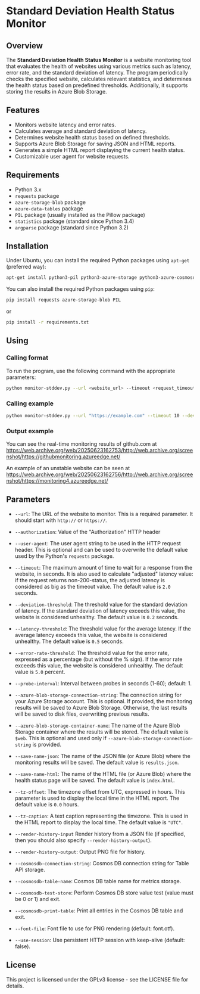 # Standard Deviation Health Status Monitor

## Overview
The **Standard Deviation Health Status Monitor** is a website monitoring tool that evaluates the health of websites using various metrics such as latency, error rate, and the standard deviation of latency. The program periodically checks the specified website, calculates relevant statistics, and determines the health status based on predefined thresholds. Additionally, it supports storing the results in Azure Blob Storage.

## Features
- Monitors website latency and error rates.
- Calculates average and standard deviation of latency.
- Determines website health status based on defined thresholds.
- Supports Azure Blob Storage for saving JSON and HTML reports.
- Generates a simple HTML report displaying the current health status.
- Customizable user agent for website requests.

## Requirements
- Python 3.x
- `requests` package
- `azure-storage-blob` package
- `azure-data-tables` package
- `PIL` package (usually installed as the Pillow package)
- `statistics` package (standard since Python 3.4)
- `argparse` package (standard since Python 3.2)

## Installation

Under Ubuntu, you can install the required Python packages using `apt-get` (preferred way):
```sh
apt-get install python3-pil python3-azure-storage python3-azure-cosmosdb-table
```

You can also install the required Python packages using `pip`:
```sh
pip install requests azure-storage-blob PIL
```
or
```sh
pip install -r requirements.txt
```

## Using
### Calling format
To run the program, use the following command with the appropriate parameters:
```sh
python monitor-stddev.py --url <website_url> --timeout <request_timeout> --deviation-threshold <std_dev_threshold> --latency-threshold <latency_threshold> --error-rate-threshold <error_rate_threshold> --azure-connection-string <connection_string> --azure-container-name <container_name> --save-name-json <json_file_name> --save-name-html <html_file_name> --tz-offset <timezone_offset> --tz-caption <timezone_caption> --user-agent <user_agent_string>
```

### Calling example
```sh
python monitor-stddev.py --url "https://example.com" --timeout 10 --deviation-threshold 0.5 --latency-threshold 2.0 --error-rate-threshold 5.0 --azure-connection-string "your_azure_connection_string" --azure-container-name "your_container_name" --save-name-json "status.json" --save-name-html "status.html" --tz-offset 2 --tz-caption "EET" --user-agent "MyWebsiteMonitor"
```

### Output example

You can see the real-time monitoring results of github.com at https://web.archive.org/web/20250623162753/http://web.archive.org/screenshot/https://githubmonitoring.azureedge.net/

An example of an unstable website can be seen at https://web.archive.org/web/20250623162756/http://web.archive.org/screenshot/https://monitoring4.azureedge.net/

## Parameters

- `--url`: The URL of the website to monitor. This is a required parameter. It should start with `http://` or `https://`.

- `--authorization`: Value of the "Authorization" HTTP header

- `--user-agent`: The user agent string to be used in the HTTP request header. This is optional and can be used to overwrite the default value used by the Python's `requests` package.

- `--timeout`: The maximum amount of time to wait for a response from the website, in seconds. It is also used to calculate "adjusted" latency value: if the request returns non-200-status, the adjusted latency is considered as big as the timeout value. The default value is `2.0` seconds.

- `--deviation-threshold`: The threshold value for the standard deviation of latency. If the standard deviation of latency exceeds this value, the website is considered unhealthy. The default value is `0.2` seconds.

- `--latency-threshold`: The threshold value for the average latency. If the average latency exceeds this value, the website is considered unhealthy. The default value is `0.5` seconds.

- `--error-rate-threshold`: The threshold value for the error rate, expressed as a percentage (but without the % sign). If the error rate exceeds this value, the website is considered unhealthy. The default value is `5.0` percent.

- `--probe-interval`: Interval between probes in seconds (1-60); default: 1.

- `--azure-blob-storage-connection-string`: The connection string for your Azure Storage account. This is optional. If provided, the monitoring results will be saved to Azure Blob Storage. Otherwise, the last results will be saved to disk files, overwriting previous results.

- `--azure-blob-storage-container-name`: The name of the Azure Blob Storage container where the results will be stored. The default value is `$web`. This is optional and used only if `--azure-blob-storage-connection-string` is provided.

- `--save-name-json`: The name of the JSON file (or Azure Blob) where the monitoring results will be saved. The default value is `results.json`.

- `--save-name-html`: The name of the HTML file (or Azure Blob) where the health status page will be saved. The default value is `index.html`.

- `--tz-offset`: The timezone offset from UTC, expressed in hours. This parameter is used to display the local time in the HTML report. The default value is `0.0` hours.

- `--tz-caption`: A text caption representing the timezone. This is used in the HTML report to display the local time. The default value is `"UTC"`.

- `--render-history-input` Render history from a JSON file (if specified, then you should also specify `--render-history-output`).

- `--render-history-output`: Output PNG file for history.

- `--cosmosdb-connection-string`: Cosmos DB connection string for Table API storage.

- `--cosmosdb-table-name`: Cosmos DB table name for metrics storage.

- `--cosmosdb-test-store`: Perform Cosmos DB store value test (value must be 0 or 1) and exit.

- `--cosmosdb-print-table`: Print all entries in the Cosmos DB table and exit.

- `--font-file`: Font file to use for PNG rendering (default: font.otf).

- `--use-session`: Use persistent HTTP session with keep-alive (default: false).



## License
This project is licensed under the GPLv3 license - see the LICENSE file for details.

